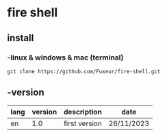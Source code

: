 # fire shell

## install

### -linux & windows & mac (terminal)

```
git clone https://github.com/Fuxeur/fire-shell.git
```

## -version

|lang| version | description | date |
|--| -- | -- | -- |
|en| 1.0 | first version| 26/11/2023 |
